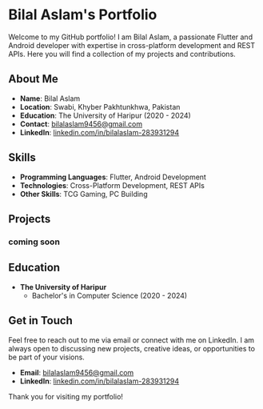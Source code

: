 # Bilal Aslam's Portfolio

Welcome to my GitHub portfolio! I am Bilal Aslam, a passionate Flutter and Android developer with expertise in cross-platform development and REST APIs. Here you will find a collection of my projects and contributions.

## About Me

- **Name**: Bilal Aslam
- **Location**: Swabi, Khyber Pakhtunkhwa, Pakistan
- **Education**: The University of Haripur (2020 - 2024)
- **Contact**: [bilalaslam9456@gmail.com](mailto:bilalaslam9456@gmail.com)
- **LinkedIn**: [linkedin.com/in/bilalaslam-283931294](https://www.linkedin.com/in/bilalaslam-283931294)

## Skills

- **Programming Languages**: Flutter, Android Development
- **Technologies**: Cross-Platform Development, REST APIs
- **Other Skills**: TCG Gaming, PC Building

## Projects

<!-- ### [Project 1: Awesome Flutter App](https://github.com/yourusername/awesome-flutter-app)
A brief description of your project. Explain what it does, the technologies used, and any interesting features.

### [Project 2: Android App Showcase](https://github.com/yourusername/android-app-showcase)
A brief description of your project. Explain what it does, the technologies used, and any interesting features. -->

### coming soon


## Education

- **The University of Haripur**
  - Bachelor's in Computer Science (2020 - 2024)

## Get in Touch

Feel free to reach out to me via email or connect with me on LinkedIn. I am always open to discussing new projects, creative ideas, or opportunities to be part of your visions.

- **Email**: [bilalaslam9456@gmail.com](mailto:bilalaslam9456@gmail.com)
- **LinkedIn**: [linkedin.com/in/bilalaslam-283931294](https://www.linkedin.com/in/bilalaslam-283931294)

Thank you for visiting my portfolio!
